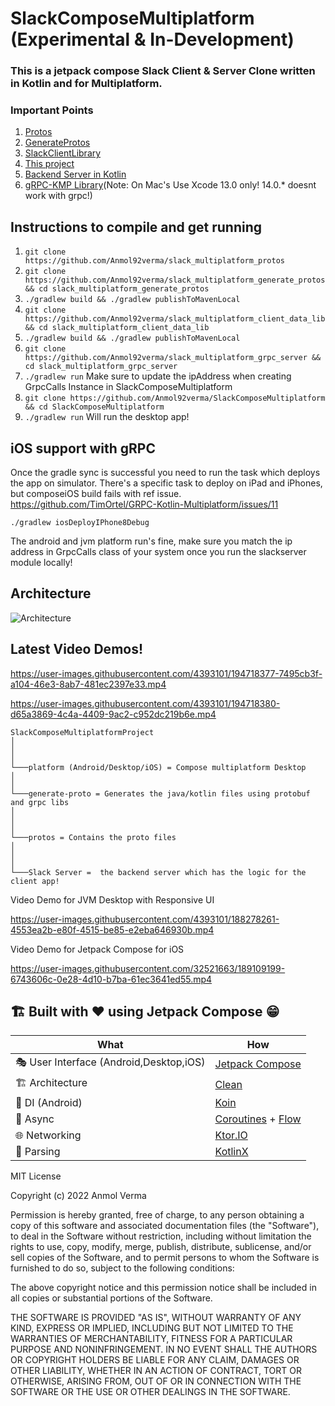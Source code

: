 # SlackComposeMultiplatform (Experimental & In-Development)

### This is a jetpack compose Slack Client & Server Clone written in Kotlin and for Multiplatform.

### Important Points

1. [Protos](https://github.com/Anmol92verma/slack_multiplatform_protos)
2. [GenerateProtos](https://github.com/Anmol92verma/slack_multiplatform_generate_protos)
3. [SlackClientLibrary](https://github.com/Anmol92verma/slack_multiplatform_client_data_lib)
4. [This project](https://github.com/Anmol92verma/slackcomposemultiplatform)
5. [Backend Server in Kotlin](https://github.com/Anmol92verma/slack_multiplatform_grpc_server)
6. [gRPC-KMP Library](https://github.com/Anmol92verma/gRPC-KMP)(Note: On Mac's Use Xcode 13.0 only! 14.0.* doesnt work with grpc!)

## Instructions to compile and get running

1. `git clone https://github.com/Anmol92verma/slack_multiplatform_protos`
2. `git clone https://github.com/Anmol92verma/slack_multiplatform_generate_protos && cd slack_multiplatform_generate_protos`
3. `./gradlew build && ./gradlew publishToMavenLocal`
4. `git clone https://github.com/Anmol92verma/slack_multiplatform_client_data_lib && cd slack_multiplatform_client_data_lib`
5. `./gradlew build && ./gradlew publishToMavenLocal`
6. `git clone https://github.com/Anmol92verma/slack_multiplatform_grpc_server && cd slack_multiplatform_grpc_server`
7. `./gradlew run` Make sure to update the ipAddress when creating GrpcCalls Instance in SlackComposeMultiplatform
8. `git clone https://github.com/Anmol92verma/SlackComposeMultiplatform && cd SlackComposeMultiplatform`
9. `./gradlew run` Will run the desktop app!

## iOS support with gRPC
Once the gradle sync is successful you need to run the task which deploys the app on simulator. 
There's a specific task to deploy on iPad and iPhones, but composeiOS build fails with ref issue. 
https://github.com/TimOrtel/GRPC-Kotlin-Multiplatform/issues/11

`./gradlew iosDeployIPhone8Debug`

The android and jvm platform run's fine, make sure you match the ip address in GrpcCalls class of your system once you run the slackserver module locally!

## Architecture

![Architecture](https://user-images.githubusercontent.com/4393101/194482641-9a52c4c8-e609-4fde-9b15-5d44578269b3.png)


## Latest Video Demos!


https://user-images.githubusercontent.com/4393101/194718377-7495cb3f-a104-46e3-8ab7-481ec2397e33.mp4


https://user-images.githubusercontent.com/4393101/194718380-d65a3869-4c4a-4409-9ac2-c952dc219b6e.mp4






```
SlackComposeMultiplatformProject
│    
│      
│
└───platform (Android/Desktop/iOS) = Compose multiplatform Desktop
│      
│     
└───generate-proto = Generates the java/kotlin files using protobuf and grpc libs
│  
│     
│   
└───protos = Contains the proto files
│     
│       
│   
└───Slack Server =  the backend server which has the logic for the client app!
```

Video Demo for JVM Desktop with Responsive UI

https://user-images.githubusercontent.com/4393101/188278261-4553ea2b-e80f-4515-be85-e2eba646930b.mp4

Video Demo for Jetpack Compose for iOS

https://user-images.githubusercontent.com/32521663/189109199-6743606c-0e28-4d10-b7ba-61ec3641ed55.mp4


## 🏗️️ Built with ❤️ using Jetpack Compose 😁

| What            | How                        |
|----------------	|------------------------------	|
| 🎭 User Interface (Android,Desktop,iOS)   | [Jetpack Compose](https://developer.android.com/jetpack/compose)                |
| 🏗 Architecture    | [Clean](https://blog.cleancoder.com/uncle-bob/2012/08/13/the-clean-architecture.html)                            |
| 💉 DI (Android)                | [Koin](https://insert-koin.io/)                        |
| 🌊 Async            | [Coroutines](https://kotlinlang.org/docs/coroutines-overview.html) + [Flow](https://kotlin.github.io/kotlinx.coroutines/kotlinx-coroutines-core/kotlinx.coroutines.flow/-flow/)                |
| 🌐 Networking        | [Ktor.IO](https://ktor.io/)                        |
| 📄 Parsing            | [KotlinX](https://kotlinlang.org/docs/serialization.html)                            |


MIT License

Copyright (c) 2022 Anmol Verma

Permission is hereby granted, free of charge, to any person obtaining a copy
of this software and associated documentation files (the "Software"), to deal
in the Software without restriction, including without limitation the rights
to use, copy, modify, merge, publish, distribute, sublicense, and/or sell
copies of the Software, and to permit persons to whom the Software is
furnished to do so, subject to the following conditions:

The above copyright notice and this permission notice shall be included in all
copies or substantial portions of the Software.

THE SOFTWARE IS PROVIDED "AS IS", WITHOUT WARRANTY OF ANY KIND, EXPRESS OR
IMPLIED, INCLUDING BUT NOT LIMITED TO THE WARRANTIES OF MERCHANTABILITY,
FITNESS FOR A PARTICULAR PURPOSE AND NONINFRINGEMENT. IN NO EVENT SHALL THE
AUTHORS OR COPYRIGHT HOLDERS BE LIABLE FOR ANY CLAIM, DAMAGES OR OTHER
LIABILITY, WHETHER IN AN ACTION OF CONTRACT, TORT OR OTHERWISE, ARISING FROM,
OUT OF OR IN CONNECTION WITH THE SOFTWARE OR THE USE OR OTHER DEALINGS IN THE
SOFTWARE.

